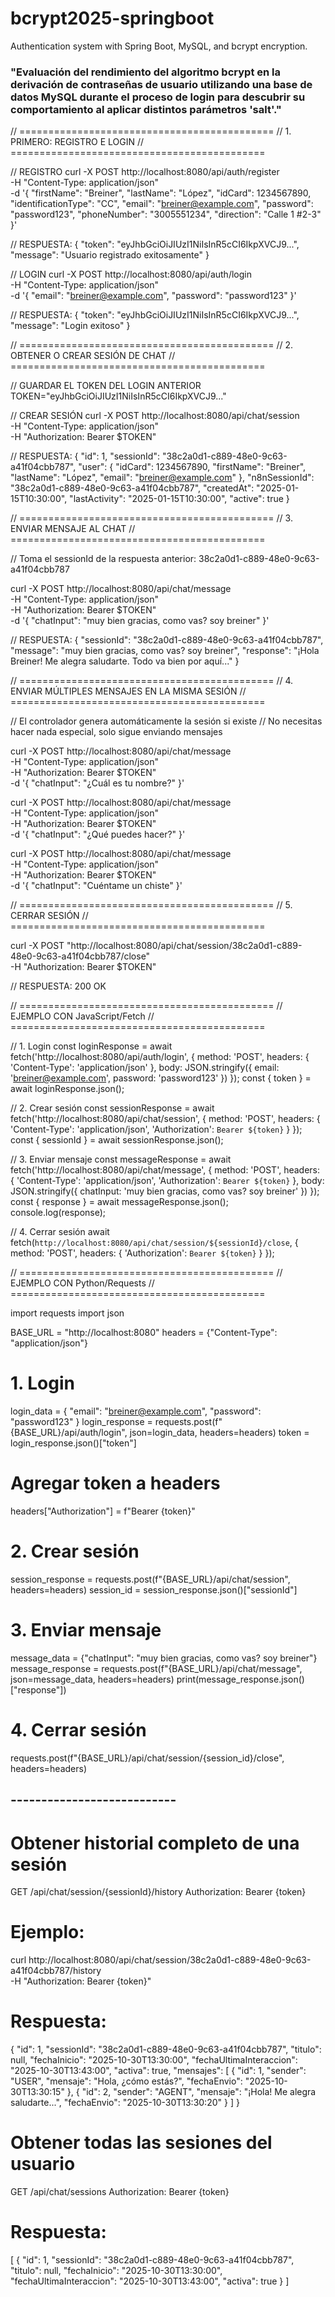 # bcrypt2025-springboot
Authentication system with Spring Boot, MySQL, and bcrypt encryption.

###  **"Evaluación del rendimiento del algoritmo bcrypt en la derivación de contraseñas de usuario utilizando una base de datos MySQL durante el proceso de login para descubrir su comportamiento al aplicar distintos parámetros 'salt'."**






// ============================================
// 1. PRIMERO: REGISTRO E LOGIN
// ============================================

// REGISTRO
curl -X POST http://localhost:8080/api/auth/register \
-H "Content-Type: application/json" \
-d '{
"firstName": "Breiner",
"lastName": "López",
"idCard": 1234567890,
"identificationType": "CC",
"email": "breiner@example.com",
"password": "password123",
"phoneNumber": "3005551234",
"direction": "Calle 1 #2-3"
}'

// RESPUESTA:
{
"token": "eyJhbGciOiJIUzI1NiIsInR5cCI6IkpXVCJ9...",
"message": "Usuario registrado exitosamente"
}


// LOGIN
curl -X POST http://localhost:8080/api/auth/login \
-H "Content-Type: application/json" \
-d '{
"email": "breiner@example.com",
"password": "password123"
}'

// RESPUESTA:
{
"token": "eyJhbGciOiJIUzI1NiIsInR5cCI6IkpXVCJ9...",
"message": "Login exitoso"
}


// ============================================
// 2. OBTENER O CREAR SESIÓN DE CHAT
// ============================================

// GUARDAR EL TOKEN DEL LOGIN ANTERIOR
TOKEN="eyJhbGciOiJIUzI1NiIsInR5cCI6IkpXVCJ9..."

// CREAR SESIÓN
curl -X POST http://localhost:8080/api/chat/session \
-H "Content-Type: application/json" \
-H "Authorization: Bearer $TOKEN"

// RESPUESTA:
{
"id": 1,
"sessionId": "38c2a0d1-c889-48e0-9c63-a41f04cbb787",
"user": {
"idCard": 1234567890,
"firstName": "Breiner",
"lastName": "López",
"email": "breiner@example.com"
},
"n8nSessionId": "38c2a0d1-c889-48e0-9c63-a41f04cbb787",
"createdAt": "2025-01-15T10:30:00",
"lastActivity": "2025-01-15T10:30:00",
"active": true
}


// ============================================
// 3. ENVIAR MENSAJE AL CHAT
// ============================================

// Toma el sessionId de la respuesta anterior: 38c2a0d1-c889-48e0-9c63-a41f04cbb787

curl -X POST http://localhost:8080/api/chat/message \
-H "Content-Type: application/json" \
-H "Authorization: Bearer $TOKEN" \
-d '{
"chatInput": "muy bien gracias, como vas? soy breiner"
}'

// RESPUESTA:
{
"sessionId": "38c2a0d1-c889-48e0-9c63-a41f04cbb787",
"message": "muy bien gracias, como vas? soy breiner",
"response": "¡Hola Breiner! Me alegra saludarte. Todo va bien por aquí..."
}


// ============================================
// 4. ENVIAR MÚLTIPLES MENSAJES EN LA MISMA SESIÓN
// ============================================

// El controlador genera automáticamente la sesión si existe
// No necesitas hacer nada especial, solo sigue enviando mensajes

curl -X POST http://localhost:8080/api/chat/message \
-H "Content-Type: application/json" \
-H "Authorization: Bearer $TOKEN" \
-d '{
"chatInput": "¿Cuál es tu nombre?"
}'

curl -X POST http://localhost:8080/api/chat/message \
-H "Content-Type: application/json" \
-H "Authorization: Bearer $TOKEN" \
-d '{
"chatInput": "¿Qué puedes hacer?"
}'

curl -X POST http://localhost:8080/api/chat/message \
-H "Content-Type: application/json" \
-H "Authorization: Bearer $TOKEN" \
-d '{
"chatInput": "Cuéntame un chiste"
}'


// ============================================
// 5. CERRAR SESIÓN
// ============================================

curl -X POST "http://localhost:8080/api/chat/session/38c2a0d1-c889-48e0-9c63-a41f04cbb787/close" \
-H "Authorization: Bearer $TOKEN"

// RESPUESTA: 200 OK


// ============================================
// EJEMPLO CON JavaScript/Fetch
// ============================================

// 1. Login
const loginResponse = await fetch('http://localhost:8080/api/auth/login', {
method: 'POST',
headers: { 'Content-Type': 'application/json' },
body: JSON.stringify({
email: 'breiner@example.com',
password: 'password123'
})
});
const { token } = await loginResponse.json();

// 2. Crear sesión
const sessionResponse = await fetch('http://localhost:8080/api/chat/session', {
method: 'POST',
headers: {
'Content-Type': 'application/json',
'Authorization': `Bearer ${token}`
}
});
const { sessionId } = await sessionResponse.json();

// 3. Enviar mensaje
const messageResponse = await fetch('http://localhost:8080/api/chat/message', {
method: 'POST',
headers: {
'Content-Type': 'application/json',
'Authorization': `Bearer ${token}`
},
body: JSON.stringify({
chatInput: 'muy bien gracias, como vas? soy breiner'
})
});
const { response } = await messageResponse.json();
console.log(response);

// 4. Cerrar sesión
await fetch(`http://localhost:8080/api/chat/session/${sessionId}/close`, {
method: 'POST',
headers: { 'Authorization': `Bearer ${token}` }
});


// ============================================
// EJEMPLO CON Python/Requests
// ============================================

import requests
import json

BASE_URL = "http://localhost:8080"
headers = {"Content-Type": "application/json"}

# 1. Login
login_data = {
"email": "breiner@example.com",
"password": "password123"
}
login_response = requests.post(f"{BASE_URL}/api/auth/login",
json=login_data, headers=headers)
token = login_response.json()["token"]

# Agregar token a headers
headers["Authorization"] = f"Bearer {token}"

# 2. Crear sesión
session_response = requests.post(f"{BASE_URL}/api/chat/session",
headers=headers)
session_id = session_response.json()["sessionId"]

# 3. Enviar mensaje
message_data = {"chatInput": "muy bien gracias, como vas? soy breiner"}
message_response = requests.post(f"{BASE_URL}/api/chat/message",
json=message_data, headers=headers)
print(message_response.json()["response"])

# 4. Cerrar sesión
requests.post(f"{BASE_URL}/api/chat/session/{session_id}/close",
headers=headers)







## ---------------------------

# Obtener historial completo de una sesión
GET /api/chat/session/{sessionId}/history
Authorization: Bearer {token}

# Ejemplo:
curl http://localhost:8080/api/chat/session/38c2a0d1-c889-48e0-9c63-a41f04cbb787/history \
-H "Authorization: Bearer {token}"

# Respuesta:
{
"id": 1,
"sessionId": "38c2a0d1-c889-48e0-9c63-a41f04cbb787",
"titulo": null,
"fechaInicio": "2025-10-30T13:30:00",
"fechaUltimaInteraccion": "2025-10-30T13:43:00",
"activa": true,
"mensajes": [
{
"id": 1,
"sender": "USER",
"mensaje": "Hola, ¿cómo estás?",
"fechaEnvio": "2025-10-30T13:30:15"
},
{
"id": 2,
"sender": "AGENT",
"mensaje": "¡Hola! Me alegra saludarte...",
"fechaEnvio": "2025-10-30T13:30:20"
}
]
}

# Obtener todas las sesiones del usuario
GET /api/chat/sessions
Authorization: Bearer {token}

# Respuesta:
[
{
"id": 1,
"sessionId": "38c2a0d1-c889-48e0-9c63-a41f04cbb787",
"titulo": null,
"fechaInicio": "2025-10-30T13:30:00",
"fechaUltimaInteraccion": "2025-10-30T13:43:00",
"activa": true
}
]